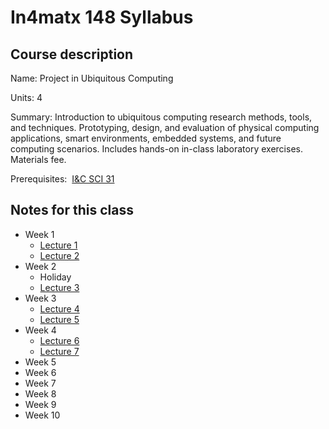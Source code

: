 # In4matx 148 Syllabus

## Course description

Name: Project in Ubiquitous Computing

Units: 4

Summary: Introduction to ubiquitous computing research methods, tools, and techniques. Prototyping, design, and evaluation of physical computing applications, smart environments, embedded systems, and future computing scenarios. Includes hands-on in-class laboratory exercises. Materials fee.

Prerequisites:  [I&C SCI 31](../../fall-2019/ics-31/syllabus.md)

## Notes for this class

- Week 1
    - [Lecture 1](./week1/lecture-1.md)
    - [Lecture 2](./week1/lecture-2.md)
- Week 2
    - Holiday
    - [Lecture 3](./week2/lecture-3.md)
- Week 3
    - [Lecture 4](./week3/lecture-4.md)
    - [Lecture 5](./week3/lecture-5.md)
- Week 4
    - [Lecture 6](./week4/lecture-6.md)
    - [Lecture 7](./week4/lecture-7.md)
- Week 5
- Week 6
- Week 7
- Week 8
- Week 9
- Week 10